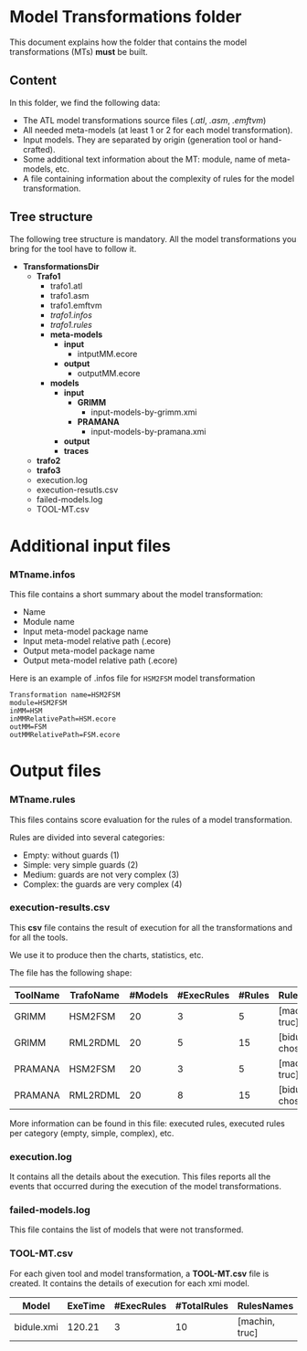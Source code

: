 # Model Transformations folder

This document explains how the folder that contains the model transformations (MTs) **must** be built.

## Content

In this folder, we find the following data:

- The ATL model transformations source files (*.atl*, *.asm*, *.emftvm*)
- All needed meta-models (at least 1 or 2 for each model transformation).
- Input models. They are separated by origin (generation tool or hand-crafted).
- Some additional text information about the MT: module, name of meta-models, etc.
- A file containing information about the complexity of rules for the model transformation.

## Tree structure

The following tree structure is mandatory. All the model transformations you bring for the tool have to follow it.

- **TransformationsDir**
	- **Trafo1**
		- trafo1.atl
		- trafo1.asm
		- trafo1.emftvm
		- *trafo1.infos*
		- *trafo1.rules*
		- **meta-models**
			- **input**
				- intputMM.ecore
			- **output**
				- outputMM.ecore
		- **models**
			- **input**
				- **GRIMM**
					- input-models-by-grimm.xmi
				- **PRAMANA**
					- input-models-by-pramana.xmi	
			- **output**
			- **traces**
	- **trafo2**
	- **trafo3**
	- execution.log					
	- execution-resutls.csv
	- failed-models.log
	- TOOL-MT.csv

# Additional input files

### MTname.infos

This file contains a short summary about the model transformation:

- Name
- Module name
- Input meta-model package name
- Input meta-model relative path (.ecore)
- Output meta-model package name
- Output meta-model relative path (.ecore)

Here is an example of .infos file for  `HSM2FSM` model transformation

```
Transformation name=HSM2FSM
module=HSM2FSM
inMM=HSM
inMMRelativePath=HSM.ecore
outMM=FSM
outMMRelativePath=FSM.ecore
```

# Output files

### MTname.rules

This files contains score evaluation for the rules of a model transformation.

Rules are divided into several categories:

- Empty: without guards (1)
- Simple: very simple guards (2)
- Medium: guards are not very complex (3) 
- Complex: the guards are very complex (4)

### execution-results.csv

This **csv** file contains the result of execution for all the transformations and for all the tools.

We use it to produce then the charts, statistics, etc.

The file has the following shape:


| ToolName | TrafoName | #Models | #ExecRules | #Rules | RulesNames     | coverScore | maxScore | 
|----------|-----------|---------|------------|--------|----------------|------------|----------|
| GRIMM    | HSM2FSM   | 20      | 3          | 5      | [machin, truc] | 5          | 10       |
| GRIMM    | RML2RDML  | 20      | 5          | 15     | [bidul, chose] | 10         | 15       |      
| PRAMANA  | HSM2FSM   | 20      | 3          | 5      | [machin, truc] | 8          | 10       |
| PRAMANA  | RML2RDML  | 20      | 8          | 15     | [bidul, chose] | 11         | 15       |

More information can be found in this file: executed rules, executed rules per category (empty, simple, complex), etc. 

### execution.log

It contains all the details about the execution. This files reports all the events that occurred during the execution of the model transformations.

### failed-models.log

This file contains the list of models that were not transformed.

### TOOL-MT.csv

For each given tool and model transformation, a **TOOL-MT.csv** file is created. It contains the details of execution for each xmi model.

| Model      | ExeTime   | #ExecRules | #TotalRules | RulesNames     |
|------------|-----------|------------|-------------|----------------|
| bidule.xmi | 120.21    | 3          | 10          | [machin, truc] |